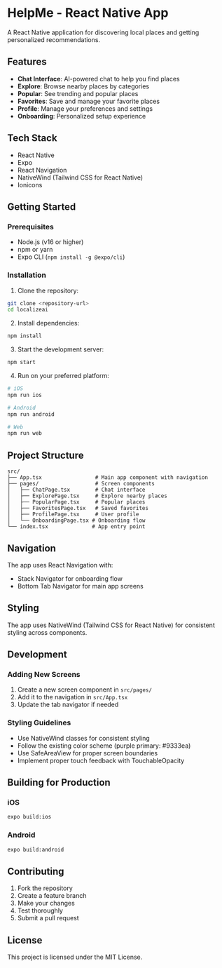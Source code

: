 # HelpMe - React Native App

A React Native application for discovering local places and getting personalized recommendations.

## Features

- **Chat Interface**: AI-powered chat to help you find places
- **Explore**: Browse nearby places by categories
- **Popular**: See trending and popular places
- **Favorites**: Save and manage your favorite places
- **Profile**: Manage your preferences and settings
- **Onboarding**: Personalized setup experience

## Tech Stack

- React Native
- Expo
- React Navigation
- NativeWind (Tailwind CSS for React Native)
- Ionicons

## Getting Started

### Prerequisites

- Node.js (v16 or higher)
- npm or yarn
- Expo CLI (`npm install -g @expo/cli`)

### Installation

1. Clone the repository:
```bash
git clone <repository-url>
cd localizeai
```

2. Install dependencies:
```bash
npm install
```

3. Start the development server:
```bash
npm start
```

4. Run on your preferred platform:
```bash
# iOS
npm run ios

# Android
npm run android

# Web
npm run web
```

## Project Structure

```
src/
├── App.tsx                 # Main app component with navigation
├── pages/                  # Screen components
│   ├── ChatPage.tsx        # Chat interface
│   ├── ExplorePage.tsx     # Explore nearby places
│   ├── PopularPage.tsx     # Popular places
│   ├── FavoritesPage.tsx   # Saved favorites
│   ├── ProfilePage.tsx     # User profile
│   └── OnboardingPage.tsx # Onboarding flow
└── index.tsx              # App entry point
```

## Navigation

The app uses React Navigation with:
- Stack Navigator for onboarding flow
- Bottom Tab Navigator for main app screens

## Styling

The app uses NativeWind (Tailwind CSS for React Native) for consistent styling across components.

## Development

### Adding New Screens

1. Create a new screen component in `src/pages/`
2. Add it to the navigation in `src/App.tsx`
3. Update the tab navigator if needed

### Styling Guidelines

- Use NativeWind classes for consistent styling
- Follow the existing color scheme (purple primary: #9333ea)
- Use SafeAreaView for proper screen boundaries
- Implement proper touch feedback with TouchableOpacity

## Building for Production

### iOS
```bash
expo build:ios
```

### Android
```bash
expo build:android
```

## Contributing

1. Fork the repository
2. Create a feature branch
3. Make your changes
4. Test thoroughly
5. Submit a pull request

## License

This project is licensed under the MIT License.
